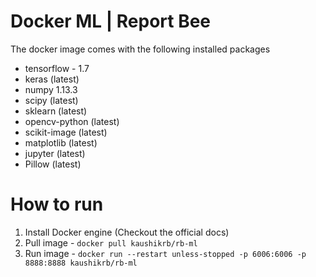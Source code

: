 # Docker ML | Report Bee

The docker image comes with the following installed packages

  - tensorflow - 1.7
  - keras (latest)
  - numpy 1.13.3
  - scipy (latest)
  - sklearn (latest)
  - opencv-python (latest)
  - scikit-image (latest)
  - matplotlib (latest)
  - jupyter (latest)
  - Pillow (latest)

# How to run

  1. Install Docker engine (Checkout the official docs)
  2. Pull image - `docker pull kaushikrb/rb-ml`
  3. Run image - `docker run --restart unless-stopped -p 6006:6006 -p 8888:8888 kaushikrb/rb-ml`